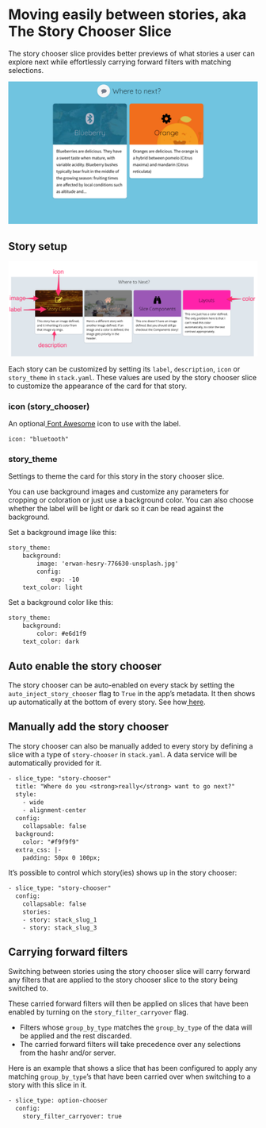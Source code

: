 # Moving easily between stories, aka The Story Chooser Slice

The story chooser slice provides better previews of what stories a user can explore next while effortlessly carrying forward filters with matching selections.

![](../../.gitbook/assets/story-chooser-example.png)

## Story setup

![](../../.gitbook/assets/story-chooser-detailed-example.png)

Each story can be customized by setting its `label`, `description`, `icon` or `story_theme` in `stack.yaml`. These values are used by the story chooser slice to customize the appearance of the card for that story.

### icon \(story\_chooser\)

An optional[ ](https://fontawesome.com/)[Font Awesome](https://fontawesome.com/) icon to use with the label.

```text
icon: "bluetooth"
```

### story\_theme

Settings to theme the card for this story in the story chooser slice.

You can use background images and customize any parameters for cropping or coloration or just use a background color. You can also choose whether the label will be light or dark so it can be read against the background.

Set a background image like this:

```text
story_theme:
    background:
        image: 'erwan-hesry-776630-unsplash.jpg'
        config:
            exp: -10
    text_color: light
```

Set a background color like this:

```text
story_theme:
    background:
        color: #e6d1f9
    text_color: dark
```

## Auto enable the story chooser

The story chooser can be auto-enabled on every stack by setting the `auto_inject_story_chooser` flag to `True` in the app’s metadata. It then shows up automatically at the bottom of every story. See how[ here](../apps/#metadata).

## Manually add the story chooser

The story chooser can also be manually added to every story by defining a slice with a type of `story-chooser` in `stack.yaml`. A data service will be automatically provided for it.

```text
- slice_type: "story-chooser"
  title: "Where do you <strong>really</strong> want to go next?"
  style:
    - wide
    - alignment-center
  config:
    collapsable: false
  background:
    color: "#f9f9f9"
  extra_css: |-
    padding: 50px 0 100px;
```

It’s possible to control which story\(ies\) shows up in the story chooser:

```text
- slice_type: "story-chooser"
  config:
    collapsable: false
    stories:
    - story: stack_slug_1
    - story: stack_slug_3
```

## Carrying forward filters

Switching between stories using the story chooser slice will carry forward any filters that are applied to the story chooser slice to the story being switched to.

These carried forward filters will then be applied on slices that have been enabled by turning on the `story_filter_carryover` flag.

* Filters whose `group_by_type` matches the `group_by_type` of the data will be applied and the rest discarded.
* The carried forward filters will take precedence over any selections from the hashr and/or server.

Here is an example that shows a slice that has been configured to apply any matching `group_by_type`’s that have been carried over when switching to a story with this slice in it.

```text
- slice_type: option-chooser
  config:
    story_filter_carryover: true
```

